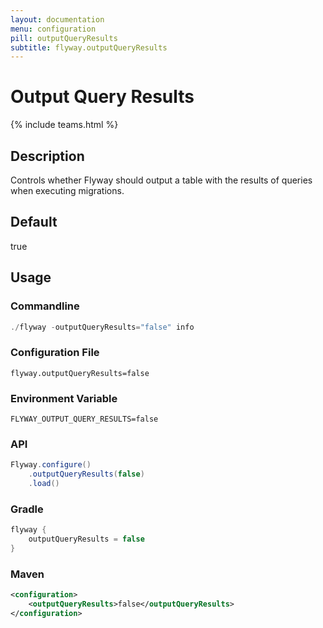 ```yaml
---
layout: documentation
menu: configuration
pill: outputQueryResults
subtitle: flyway.outputQueryResults
---
```


# Output Query Results
{% include teams.html %}

## Description
Controls whether Flyway should output a table with the results of queries when executing migrations. 

## Default
true

## Usage

### Commandline
```powershell
./flyway -outputQueryResults="false" info
```

### Configuration File
```properties
flyway.outputQueryResults=false
```

### Environment Variable
```properties
FLYWAY_OUTPUT_QUERY_RESULTS=false
```

### API
```java
Flyway.configure()
    .outputQueryResults(false)
    .load()
```

### Gradle
```groovy
flyway {
    outputQueryResults = false
}
```

### Maven
```xml
<configuration>
    <outputQueryResults>false</outputQueryResults>
</configuration>
```